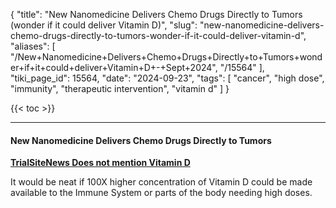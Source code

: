 {
    "title": "New Nanomedicine Delivers Chemo Drugs Directly to Tumors (wonder if it could deliver Vitamin D)",
    "slug": "new-nanomedicine-delivers-chemo-drugs-directly-to-tumors-wonder-if-it-could-deliver-vitamin-d",
    "aliases": [
        "/New+Nanomedicine+Delivers+Chemo+Drugs+Directly+to+Tumors+wonder+if+it+could+deliver+Vitamin+D+-+Sept+2024",
        "/15564"
    ],
    "tiki_page_id": 15564,
    "date": "2024-09-23",
    "tags": [
        "cancer",
        "high dose",
        "immunity",
        "therapeutic intervention",
        "vitamin d"
    ]
}


{{< toc >}}

---

#### New Nanomedicine Delivers Chemo Drugs Directly to Tumors

 **[TrialSiteNews Does not mention Vitamin D](https://www.trialsitenews.com/a/new-nanomedicine-delivers-chemo-drugs-directly-to-tumors-061e0b5f)** 

It would be neat if 100X higher concentration of Vitamin D could be made available to the Immune System or parts of the body needing high doses.